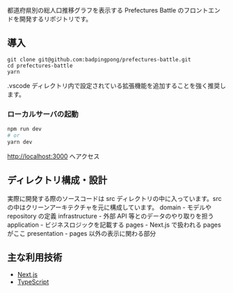都道府県別の総人口推移グラフを表示する Prefectures Battle のフロントエンドを開発するリポジトリです。

## 導入

```
git clone git@github.com:badpingpong/prefectures-battle.git
cd prefectures-battle
yarn
```

.vscode ディレクトリ内で設定されている拡張機能を追加することを強く推奨します。

### ローカルサーバの起動

```bash
npm run dev
# or
yarn dev
```

[http://localhost:3000](http://localhost:3000) へアクセス

## ディレクトリ構成・設計

実際に開発する際のソースコードは src ディレクトリの中に入っています。src の中はクリーンアーキテクチャを元に構成しています。
domain - モデルや repository の定義
infrastructure - 外部 API 等とのデータのやり取りを担う
application - ビジネスロジックを記載する
pages - Next.js で扱われる pages がここ
presentation - pages 以外の表示に関わる部分

## 主な利用技術

- [Next.js](https://nextjs.org/docs)
- [TypeScript](https://www.typescriptlang.org/)
